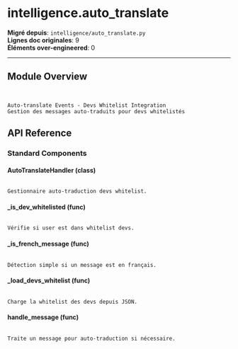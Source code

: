 # intelligence.auto_translate

**Migré depuis**: `intelligence/auto_translate.py`  
**Lignes doc originales**: 9  
**Éléments over-engineered**: 0  

---

## Module Overview

```text


Auto-translate Events - Devs Whitelist Integration
Gestion des messages auto-traduits pour devs whitelistés

```

## API Reference

### Standard Components

#### AutoTranslateHandler (class)

```text

Gestionnaire auto-traduction devs whitelist.

```

#### _is_dev_whitelisted (func)

```text

Vérifie si user est dans whitelist devs.

```

#### _is_french_message (func)

```text

Détection simple si un message est en français.

```

#### _load_devs_whitelist (func)

```text

Charge la whitelist des devs depuis JSON.

```

#### handle_message (func)

```text

Traite un message pour auto-traduction si nécessaire.

```
